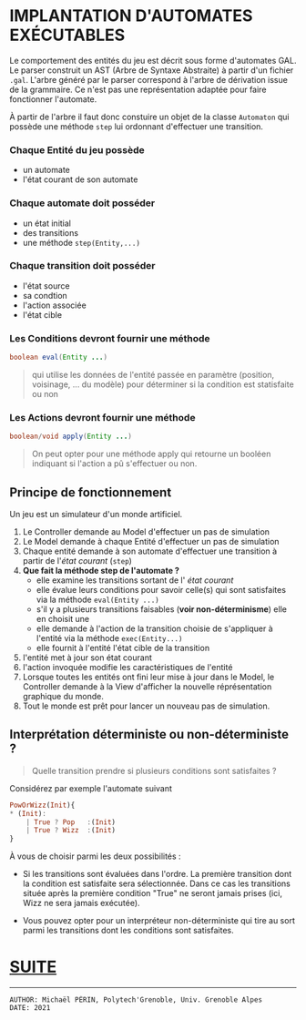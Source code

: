 # IMPLANTATION D'AUTOMATES EXÉCUTABLES

Le comportement des entités du jeu est décrit sous forme d'automates GAL.
Le parser construit un AST (Arbre de Syntaxe Abstraite) à partir d'un fichier `.gal`. 
L'arbre généré par le parser correspond à l'arbre de dérivation issue de la grammaire. Ce n'est pas une représentation adaptée pour faire fonctionner l'automate.

À partir de l'arbre il faut donc constuire un objet de la classe `Automaton` qui possède une méthode `step` lui ordonnant d'effectuer une transition.


### Chaque Entité du jeu possède
- un automate
- l'état courant de son automate

### Chaque automate doit posséder

- un état initial
- des transitions
- une méthode `step(Entity,...)`

### Chaque transition doit posséder
- l'état source
- sa condtion
- l'action associée
- l'état cible

### Les Conditions devront fournir une méthode 
```java 
boolean eval(Entity ...)
```
<BLOCKQUOTE>
qui utilise les données de l'entité passée en paramètre (position, voisinage, ... du modèle) pour déterminer si la condition est statisfaite ou non
</BLOCKQUOTE>

### Les Actions devront fournir une méthode 
```java
boolean/void apply(Entity ...)
```
<BLOCKQUOTE>
On peut opter pour une méthode apply qui retourne un booléen indiquant si l'action a pû s'effectuer ou non.
</BLOCKQUOTE>


## Principe de fonctionnement

Un jeu est un simulateur d'un monde artificiel.

1. Le Controller demande au Model d'effectuer un pas de simulation
2. Le Model demande à chaque Entité d'effectuer un pas de simulation
3. Chaque entité demande à son automate d'effectuer une transition à partir de l'*état courant* (`step`)
4. **Que fait la méthode step de l'automate ?**
   - elle examine les transitions sortant de l' *état courant*
   - elle évalue leurs conditions pour savoir celle(s) qui sont satisfaites via la méthode `eval(Entity ...)`
   - s'il y a plusieurs  transitions faisables (**voir non-déterminisme**) elle en choisit une 
   - elle demande à l'action de la transition choisie de s'appliquer à l'entité via la méthode `exec(Entity...)`
   - elle fournit à l'entité l'état cible de la transition
4. l'entité met à jour son état courant 
6. l'action invoquée modifie les caractéristiques de l'entité
7. Lorsque toutes les entités ont fini leur mise à jour dans le Model, le Controller demande à la View d'afficher la nouvelle réprésentation graphique du monde.
8. Tout le monde est prêt pour lancer un nouveau pas de simulation.


## Interprétation déterministe ou non-déterministe ?

<BLOCKQUOTE>
Quelle transition prendre si plusieurs conditions sont satisfaites ?
</BLOCKQUOTE>

Considérez par exemple l'automate suivant
```haskell
PowOrWizz(Init){
* (Init): 
    | True ? Pop   :(Init)
    | True ? Wizz  :(Init)
}
```

À vous de choisir parmi les deux possibilités :

* Si les transitions sont évaluées dans l'ordre. La première transition dont la condition est satisfaite sera sélectionnée.
  Dans ce cas les transitions située après la première condition "True" ne seront jamais prises (ici, Wizz ne sera jamais exécutée).

* Vous pouvez opter pour un interpréteur non-déterministe qui tire au sort parmi les transitions dont les conditions sont satisfaites. 


# [SUITE](../README.md)

---
    AUTHOR: Michaël PÉRIN, Polytech'Grenoble, Univ. Grenoble Alpes 
    DATE: 2021

